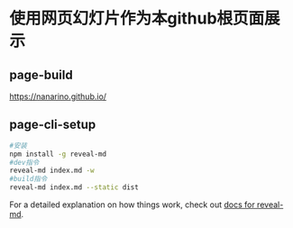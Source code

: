 # 使用网页幻灯片作为本github根页面展示



## page-build

<https://nanarino.github.io/>



## page-cli-setup

```bash
#安装
npm install -g reveal-md
#dev指令
reveal-md index.md -w
#build指令
reveal-md index.md --static dist
```

For a detailed explanation on how things work, check out [docs for reveal-md](https://github.com/webpro/reveal-md).